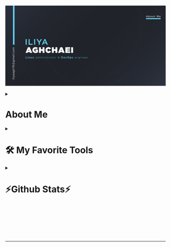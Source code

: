 ![MasterHead](images/about-me.jpg)
<details> 
  <summary><h1>About Me</h2></summary>
<h2 align="center">
  <a href="https://git.io/typing-svg">
    <img src="https://readme-typing-svg.herokuapp.com/?lines=Hello,+There!+👋;I+am+Iliya+Aghchaei....;Nice+to+meet+you!&center=true&size=30">
  </a>
</h1>
<h3 align="center">Linux administrator and DevOps engineer </h3>

<p align="left"> <img src="https://komarev.com/ghpvc/?username=iliyaAG&label=Profile%20views&color=0e75b6&style=flat" alt="iliyaAG" /> </p>

- 🔭 I’m currently working on [NexusCLI](https://github.com/IliyaAG/NexusCLI)

- 🌱 I’m currently learning **Devops and its tools**

- 👯 I’m looking to collaborate on [zabbix-installer](https://github.com/IliyaAG/zabbix-installer)

- 🤝 I’m looking for help with [zabbix-installer](https://github.com/IliyaAG/zabbix-installer)

- 📝 I regularly write articles on [https://doc-dooni.xyz]()

- 💬 Ask me about **Linux and unix like operating systems**

- 📫 How to reach me **iliyaagh76@gmail.com**

<h3 align="left">Connect with me:</h3>
<p align="left">
<a href="https://linkedin.com/in/iliya-aghchaei" target="blank"><img align="center" src="images/logos/linkedin.png" alt="iliya-aghchaei" height="40" width="40" /></a>
<a href="https://stackoverflow.com/users/22898422" target="blank"><img align="center" src="images/logos/stackoverflow.png" alt="StackOverFlow" height="40" width="40" /></a>
<a href="https://instagram.com/shaki_one" target="blank"><img align="center" src="images/logos/instagram.png" alt="shaki_one" height="40" width="40" /></a>
</p>
</details>

<details> 
  <summary><h1>🛠️ My Favorite Tools</h1></summary>

  <h3>🐧 Operating System</h3>
  <p>
      <a href="https://www.linux.org/"><img alt="TUX" src="images/logos/tux.png" width="50" height="50"> </a>
  </p>
  <h3>💻 Programming Languages & Tools</h3>
  <p>
      <a href="https://www.gnu.org/software/bash/"><img alt="Bash" src="images/logos/Bash.png" width="40" height="40"> </a>
      <a href=https://golang.org/"><img alt="Golang" src="images/logos/golang.png" width="40" height="40" > </a>
      <a href="https://git-scm.com/"><img alt="git" src="images/logos/git.png" width="40" height="40" > </a>
      <a href="#"><img alt="vim" src="images/logos/vim.png" width="40" height="40" > </a>
      <a href="https://daringfireball.net/projects/markdown/"><img alt="MD" src="images/logos/md.png" width="40" height="40" > </a>
  </p>
  <h3>☸️ Containerization & Orchestration</h3>
  <p>
      <a href="https://www.docker.com/"><img alt="Docker" src="images/logos/docker.png" width="40" height="40"> </a>
      <a href="https://kubernetes.io/"><img alt="K8s" src="images/logos/kubernetes.png" width="40" height="40"> </a>
      <a href="#"><img alt="helm" src="images/logos/helm.png" width="40" height="40"> </a>
  </p>
  <h3>🔄 CI/CD & DevOps Tools</h3>
  <p>
      <a href="#"><img alt="Gitlab" src="images/logos/gitlab.png" width="40" height="40"> </a>
      <a href="#"><img alt="jenkins" src="images/logos/jenkins.png" width="40" height="40"> </a>
      <a href="#"><img alt="ArgoCD" src="images/logos/argocd.png" width="40" height="40"> </a>
      <a href="#"><img alt="Ansible" src="images/logos/ansible.png" width="40" height="40"> </a>
      <a href="#"><img alt="Terraform" src="images/logos/terraform.png" width="40" height="40"> </a>
      <a href="#"><img alt="Harbor" src="images/logos/harbor.png" width="40" height="40"> </a>
      <a href="#"><img alt="Nexus" src="images/logos/nexus.png" width="40" height="40"> </a>
  </p>
  <h3>📊 Monitoring & Observability</h3>
  <p>
      <a href="#"><img alt="Prometheus" src="images/logos/prometheus.png" width="40" height="40"> </a>
      <a href="https://grafana.com/"><img alt="Grafana" src="images/logos/grafana.png" width="40" height="40"> </a>
      <a href="#"><img alt="Tempo" src="images/logos/tempo.png" width="40" height="40"> </a>
      <a href="#"><img alt="Mimir" src="images/logos/mimir.png" width="40" height="40"> </a>
      <a href="#"><img alt="Zabbix" src="images/logos/zabbix.png" width="40" height="40"> </a>
      <a href="#"><img alt="Loki" src="images/logos/loki.png" width="40" height="40"> </a>
      <a href="#"><img alt="Beats" src="images/logos/beats.png" width="40" height="40"> </a>
      <a href="#"><img alt="Elasticsearch" src="images/logos/elastic.png" width="40" height="40"> </a>
      <a href="#"><img alt="Logstash" src="images/logos/logstash.png" width="40" height="40"> </a>
      <a href="https://www.elastic.co/kibana"><img alt="Kibana" src="images/logos/kibana.png" width="40" height="40"> </a>
  </p>
  <h3>🌐 Web Servers, Load Balancers & Services</h3>
  <p>
      <a href="#"><img alt="Apache" src="images/logos/apache.png" width="40" height="40"> </a>
      <a href="https://www.f5.com/go/product/welcome-to-nginx"><img alt="Nginx" src="images/logos/nginx.png" width="40" height="40"> </a>
      <a href="#"><img alt="Traefik" src="images/logos/traefik.png" width="40" height="40"> </a>
      <a href="#"><img alt="HAProxy" src="images/logos/haproxy.png" width="40" height="40"> </a>
      <a href="#"><img alt="Keepalived" src="images/logos/keepalived.png" width="40" height="40"> </a>
  </p>
  <h3>💾 Storage & Object Storage</h3>
  <p>
      <a href="#"><img alt="Minio" src="images/logos/minio.png" width="40" height="40"> </a>
      <a href="#"><img alt="Ceph" src="images/logos/ceph.png" width="40" height="40"> </a>
  </p>
  <h3>🗄 Databases</h3>
      <a href="https://www.mysql.com/"><img alt="MySQL" src="images/logos/mysql.png" width="40" height="40"> </a>
      <a href="#"><img alt="MariaDB" src="images/logos/mariadb.png" width="40" height="40"> </a>
      <a href="#"><img alt="PostgreSQL" src="images/logos/postgresql.png" width="40" height="40"> </a>
      <a href="https://www.mongodb.com/"><img alt="MongoDB" src="images/logos/mongodb.png" width="40" height="40"> </a>
      <a href="https://redis.io/"><img alt="Redis" src="images/logos/redis.png" width="40" height="40"> </a>
      <a href="#"><img alt="MSSQL" src="images/logos/MSSQLserver.png" width="40" height="40"> </a>
      <a href="#"><img alt="InfluxDB" src="images/logos/influxdb.png" width="40" height="40"> </a>
  <p>
  </p>
  <h3>🧪 Performance & Security Testing</h3>
  <p>
      <a href="#"><img alt="K6" src="images/logos/k6.png" width="40" height="40"> </a>
      <a href="#"><img alt="apache benchmark" src="images/logos/ab.png" width="40" height="40"> </a>
      <a href="#"><img alt="Trivy" src="images/logos/trivy.png" width="40" height="40"> </a>
  </p>
  <h3>☁️ Virtualization & Infrastructure</h3>
  <p>
      <a href="#"><img alt="KVM" src="images/logos/kvm.png" width="40" height="40"> </a>
      <a href="#"><img alt="ESXI" src="images/logos/esxi.png" width="40" height="40"> </a>
      <a href="#"><img alt="Virtualizor" src="images/logos/virtualizor.png" width="40" height="40"> </a>
  </p>

</details>

<details> 
  <summary><h1>⚡Github Stats⚡</h1></summary>
<br>
<p align=center>
  <div align=center>
    <a href="https://github.com/denvercoder1/github-readme-streak-stats" title="Go to Source">
      <img align="left" width=390 src="https://streak-stats.demolab.com/?user=IliyaAG&theme=react&border=61dafb" alt="IliyaAG" />
    </a>
    <a href="https://github.com/anuraghazra/github-readme-stats" title="Go to Source">
      <img align="right" width=390 src="https://github-readme-stats.vercel.app/api?username=IliyaAG&show_icons=true&theme=react&border_color=61dafb" />
    </a>
  </div>
  <br><br><br><br><br><br><br><br><br>
  <div align=center>
    <a href="https://github.com/anuraghazra/github-readme-stats">
      <img height=200 align="center" src="https://github-readme-stats.vercel.app/api/top-langs/?username=IliyaAG&title_color=61dafb&text_color=ffffff&icon_color=61dafb&bg_color=20232a&langs_count=8&layout=compact&border_color=61dafb&size_weight=0.5&count_weight=0.5" />
    </a>
  </div>
  <br>

  <img src="https://github-readme-activity-graph.vercel.app/graph?username=IliyaAG&theme=react-dark&bg_color=20232a" width="100%"/>
</p>

<hr>

<h2 align="center">💻 Repositories 💻</h2>
<br>
<div width="100%" align="center">
  <a align="left" href="https://github.com/IliyaAG/NexusCLI" title="NexusCLI"><img align="left" height="115" src="https://github-readme-stats.vercel.app/api/pin/?username=IliyaAG&repo=NexusCLI&theme=react&border_color=61dafb&border_radius=10"></a>
</div>
<br/><br/><br/><br/><br/><br/>
<div width="100%" align="center">
  <a align="right" href="https://github.com/IliyaAG/ansible" title="My Ansible Template Files"><img align="right" height="115" src="https://github-readme-stats.vercel.app/api/pin/?username=IliyaAG&repo=ansible&theme=react&border_color=61dafb&border_radius=10"></a>
</div>
<div width="100%" align="center">
  <a align="left" href="https://github.com/IliyaAG/NexusCLI" title="NexusCLI"><img align="left" height="115" src="https://github-readme-stats.vercel.app/api/pin/?username=IliyaAG&repo=sample-test&theme=react&border_color=61dafb&border_radius=10"></a>
</div>
<br/><br/><br/><br/><br/><br/>


</details>
<br/><br/><br/><br/><br/><br/>
<hr>
<!--<p align="left"> <a href="https://github.com/IliyaAG"><img src="https://github-profile-trophy.vercel.app/?username=IliyaAG&theme=algolia&no-frame=false&no-bg=false&margin-w=4" alt="iliyaAG" /></a> </p> -->
